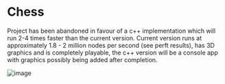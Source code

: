 # Chess

Project has been abandoned in favour of a c++ implementation which will run 2-4 times faster than the current version.
Current version runs at approximately 1.8 - 2 million nodes per second (see perft results), has 3D graphics and is completely 
playable, the c++ version will be a console app with graphics possibly being added after completion.

![image](https://user-images.githubusercontent.com/36989985/123021464-0ffd9c00-d3cc-11eb-967b-4580710860e1.png)

